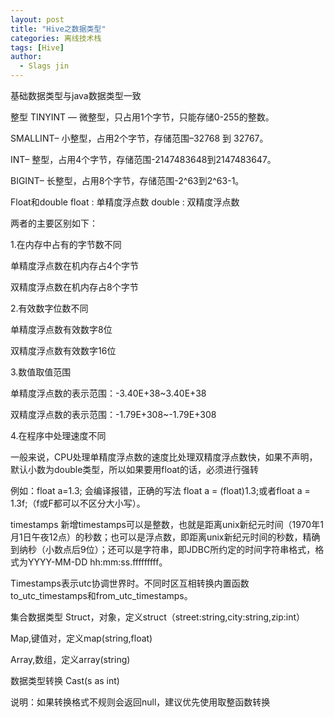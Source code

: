 ```yaml
---
layout: post
title: "Hive之数据类型"
categories: 离线技术栈
tags: [Hive]
author:
  - Slags jin
---
```






基础数据类型与java数据类型一致

整型
TINYINT — 微整型，只占用1个字节，只能存储0-255的整数。

SMALLINT– 小整型，占用2个字节，存储范围–32768 到 32767。

INT– 整型，占用4个字节，存储范围-2147483648到2147483647。

BIGINT– 长整型，占用8个字节，存储范围-2^63到2^63-1。

Float和double
float : 单精度浮点数    double : 双精度浮点数

两者的主要区别如下：

1.在内存中占有的字节数不同

单精度浮点数在机内存占4个字节

双精度浮点数在机内存占8个字节

2.有效数字位数不同

单精度浮点数有效数字8位

双精度浮点数有效数字16位

3.数值取值范围

单精度浮点数的表示范围：-3.40E+38~3.40E+38

双精度浮点数的表示范围：-1.79E+308~-1.79E+308

4.在程序中处理速度不同

一般来说，CPU处理单精度浮点数的速度比处理双精度浮点数快，如果不声明，默认小数为double类型，所以如果要用float的话，必须进行强转

例如：float  a=1.3; 会编译报错，正确的写法 float a = (float)1.3;或者float a = 1.3f;（f或F都可以不区分大小写）。

timestamps
新增timestamps可以是整数，也就是距离unix新纪元时间（1970年1月1日午夜12点）的秒数；也可以是浮点数，即距离unix新纪元时间的秒数，精确到纳秒（小数点后9位）；还可以是字符串，即JDBC所约定的时间字符串格式，格式为YYYY-MM-DD hh:mm:ss.fffffffff。

Timestamps表示utc协调世界时。不同时区互相转换内置函数to_utc_timestamps和from_utc_timestamps。

集合数据类型
Struct，对象，定义struct（street:string,city:string,zip:int）

Map,键值对，定义map(string,float)

Array,数组，定义array(string)

数据类型转换
Cast(s as int)

说明：如果转换格式不规则会返回null，建议优先使用取整函数转换 